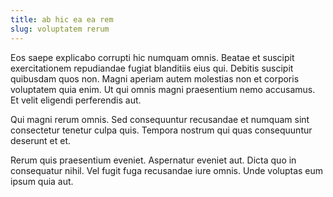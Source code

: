 ```yaml
---
title: ab hic ea ea rem
slug: voluptatem rerum
---
```


Eos saepe explicabo corrupti hic numquam omnis. Beatae et suscipit exercitationem repudiandae fugiat blanditiis eius qui. Debitis suscipit quibusdam quos non. Magni aperiam autem molestias non et corporis voluptatem quia enim. Ut qui omnis magni praesentium nemo accusamus. Et velit eligendi perferendis aut.

Qui magni rerum omnis. Sed consequuntur recusandae et numquam sint consectetur tenetur culpa quis. Tempora nostrum qui quas consequuntur deserunt et et.

Rerum quis praesentium eveniet. Aspernatur eveniet aut. Dicta quo in consequatur nihil. Vel fugit fuga recusandae iure omnis. Unde voluptas eum ipsum quia aut.
